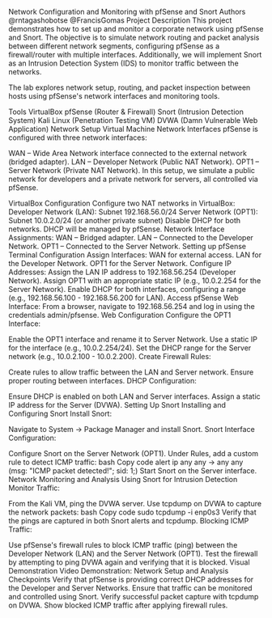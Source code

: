 Network Configuration and Monitoring with pfSense and Snort
Authors
@rntagashobotse
@FrancisGomas
Project Description
This project demonstrates how to set up and monitor a corporate network using pfSense and Snort. The objective is to simulate network routing and packet analysis between different network segments, configuring pfSense as a firewall/router with multiple interfaces. Additionally, we will implement Snort as an Intrusion Detection System (IDS) to monitor traffic between the networks.

The lab explores network setup, routing, and packet inspection between hosts using pfSense's network interfaces and monitoring tools.

Tools
VirtualBox
pfSense (Router & Firewall)
Snort (Intrusion Detection System)
Kali Linux (Penetration Testing VM)
DVWA (Damn Vulnerable Web Application)
Network Setup
Virtual Machine Network Interfaces
pfSense is configured with three network interfaces:

WAN – Wide Area Network interface connected to the external network (bridged adapter).
LAN – Developer Network (Public NAT Network).
OPT1 – Server Network (Private NAT Network).
In this setup, we simulate a public network for developers and a private network for servers, all controlled via pfSense.

VirtualBox Configuration
Configure two NAT networks in VirtualBox:
Developer Network (LAN): Subnet 192.168.56.0/24
Server Network (OPT1): Subnet 10.0.2.0/24 (or another private subnet)
Disable DHCP for both networks. DHCP will be managed by pfSense.
Network Interface Assignments:
WAN – Bridged adapter.
LAN – Connected to the Developer Network.
OPT1 – Connected to the Server Network.
Setting up pfSense
Terminal Configuration
Assign Interfaces:
WAN for external access.
LAN for the Developer Network.
OPT1 for the Server Network.
Configure IP Addresses:
Assign the LAN IP address to 192.168.56.254 (Developer Network).
Assign OPT1 with an appropriate static IP (e.g., 10.0.2.254 for the Server Network).
Enable DHCP for both interfaces, configuring a range (e.g., 192.168.56.100 - 192.168.56.200 for LAN).
Access pfSense Web Interface:
From a browser, navigate to 192.168.56.254 and log in using the credentials admin/pfsense.
Web Configuration
Configure the OPT1 Interface:

Enable the OPT1 interface and rename it to Server Network.
Use a static IP for the interface (e.g., 10.0.2.254/24).
Set the DHCP range for the Server network (e.g., 10.0.2.100 - 10.0.2.200).
Create Firewall Rules:

Create rules to allow traffic between the LAN and Server network.
Ensure proper routing between interfaces.
DHCP Configuration:

Ensure DHCP is enabled on both LAN and Server interfaces.
Assign a static IP address for the Server (DVWA).
Setting Up Snort
Installing and Configuring Snort
Install Snort:

Navigate to System -> Package Manager and install Snort.
Snort Interface Configuration:

Configure Snort on the Server Network (OPT1).
Under Rules, add a custom rule to detect ICMP traffic:
bash
Copy code
alert ip any any -> any any (msg: "ICMP packet detected!"; sid: 1;)
Start Snort on the Server interface.
Network Monitoring and Analysis
Using Snort for Intrusion Detection
Monitor Traffic:

From the Kali VM, ping the DVWA server.
Use tcpdump on DVWA to capture the network packets:
bash
Copy code
sudo tcpdump -i enp0s3
Verify that the pings are captured in both Snort alerts and tcpdump.
Blocking ICMP Traffic:

Use pfSense's firewall rules to block ICMP traffic (ping) between the Developer Network (LAN) and the Server Network (OPT1).
Test the firewall by attempting to ping DVWA again and verifying that it is blocked.
Visual Demonstration
Video Demonstration: Network Setup and Analysis
Checkpoints
Verify that pfSense is providing correct DHCP addresses for the Developer and Server Networks.
Ensure that traffic can be monitored and controlled using Snort.
Verify successful packet capture with tcpdump on DVWA.
Show blocked ICMP traffic after applying firewall rules.
